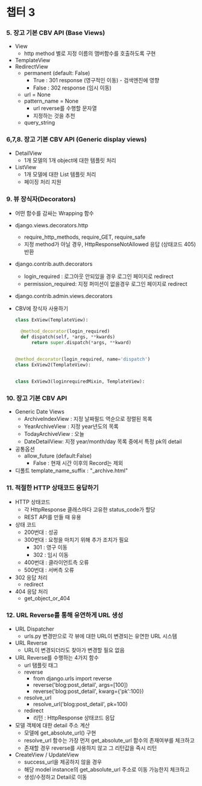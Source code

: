 # 챕터 3

### 5. 장고 기본 CBV API (Base Views)

- View
  - http method 별로 지정 이름의 맴버함수를 호출하도록 구현
- TemplateView
- RedirectView
  - permanent (default: False)
    - True : 301 response (영구적인 이동) - 검색엔진에 영향
    - False : 302 response (임시 이동)
  - url = None
  - pattern_name = None
    - url reverse를 수행할 문자열
    - 지정하는 것을 추천
  - query_string



### 6,7,8. 장고 기본 CBV API (Generic display views)

- DetailView
  - 1개 모델의 1개 object에 대한 템플릿 처리
- ListView
  - 1개 모델에 대한 List 템플릿 처리
  - 페이징 처리 지원



### 9. 뷰 장식자(Decorators)

- 어떤 함수를 감싸는 Wrapping 함수

- django.views.decorators.http

  - require_http_methods, require_GET, require_safe
  - 지정 method가 아닐 경우, HttpResponseNotAllowed 응답 (상태코드 405) 반환

- django.contrib.auth.decorators

  - login_required : 로그아웃 안되있을 경우 로그인 페이지로 redirect
  - permission_required: 지정 퍼미션이 없을경우 로그인 페이지로 redirect

- django.contrib.admin.views.decorators

- CBV에 장식자 사용하기

  ```python
  class ExView(TemplateView):
    
    @method_decorator(login_required)
    def dispatch(self, *args, **kwards)
    	return super.dispatch(*args, **kward)
    
    
  @method_decorator(login_required, name='dispatch')
  class ExView2(TemplateView):
  
    
  class ExView3(loginrequiredMixin, TemplateView):
  ```

  

### 10. 장고 기본 CBV API

- Generic Date Views
  - ArchiveIndexView : 지정 날짜필드 역순으로 정렬된 목록
  - YearArchiveView : 지정 year년도의 목록
  - TodayArchiveView : 오늘
  - DateDetailView: 지정 year/month/day 목록 중에서 특정 pk의 detail
- 공통옵션
  - allow_future (default:False)
    - False : 현재 시간 이후의 Record는 제외
- 디폴트 template_name_suffix : "_archive.html"



### 11. 적절한 HTTP 상태코드 응답하기

- HTTP 상태코드
  - 각 HttpResponse 클래스마다 고유한 status_code가 할당
  - REST API를 만들 때 유용
- 상태 코드
  - 200번대 : 성공
  - 300번대 : 요청을 마치기 위해 추가 조치가 필요
    - 301 : 영구 이동
    - 302 : 임시 이동
  - 400번대 : 클라이언트측 오류
  - 500번대 : 서버측 오류
- 302 응답 처리
  - redirect
- 404 응답 처리
  - get_object_or_404



### 12. URL Reverse를 통해 유연하게 URL 생성

- URL Dispatcher
  - urls.py 변경만으로 각 뷰에 대한 URL이 변경되는 유연한 URL 시스템
- URL Reverse
  - URL이 변경되더라도 찾아가 변경할 필요 없음
- URL Reverse를 수행하는 4가지 함수
  - url 탬플릿 태그
  - reverse 
    - from django.urls import reverse
    - reverse('blog:post_detail', args=[100])
    - reverse('blog:post_detail', kwarg={'pk':100})
  - resolve_url
    - resolve_url('blog:post_detail', pk=100)
  - redirect
    - 리턴 : HttpResponse 상태코드 응답
- 모델 객체에 대한 detail 주소 계산
  - 모델에 get_absolute_url() 구현
  - resolve_url 함수는 가장 먼저 get_absolute_url 함수의 존재여부를 체크하고
  - 존재할 경우 reverse를 사용하지 않고 그 리턴값을 즉시 리턴
- CreateView / UpdateView
  - success_url을 제공하지 않을 경우
  - 해당 model instance의 get_absolute_url 주소로 이동 가능한지 체크하고
  - 생성/수정하고 Detail로 이동


